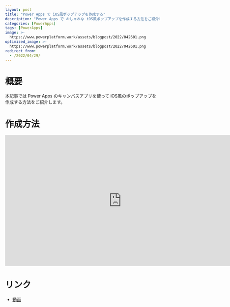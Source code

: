 ```yaml
---
layout: post
title: "Power Apps で iOS風ポップアップを作成する"
description: "Power Apps で おしゃれな iOS風ポップアップを作成する方法をご紹介します"
categories: [PowerApps]
tags: [PowerApps]
image: >-
  https://www.powerplatform.work/assets/blogpost/2022/042601.png
optimized_image: >-
  https://www.powerplatform.work/assets/blogpost/2022/042601.png
redirect_from:
  - /2022/04/29/
---
```



#  概要

本記事では Power Apps のキャンバスアプリを使って iOS風のポップアップを作成する方法をご紹介します。

# 作成方法


<iframe width="756" height="425" src="https://www.youtube.com/embed/4fBBWTAxncU" title="YouTube video player" frameborder="0" allow="accelerometer; autoplay; clipboard-write; encrypted-media; gyroscope; picture-in-picture" allowfullscreen></iframe>


# リンク

- [動画](https://www.youtube.com/embed/4fBBWTAxncU)


